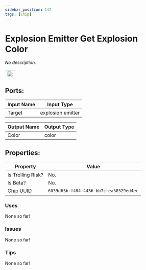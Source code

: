 ```yaml
---
sidebar_position: 147
tags: [Chip]
---
```


# Explosion Emitter Get Explosion Color


*No description.*

| ![](https://images-ext-2.discordapp.net/external/MPmIaQzlEPmgGWlgi-WxBBXt0Bjv_zWPkg1y1f_sy3s/https/www.recroomcircuits.com/image/circuit/absolute-value?width=206&height=108) |
|-----|

## Ports:

| Input Name | Input Type |
|-----------|-----------|
| Target | explosion emitter |

| Output Name | Output Type |
|-----------|-----------|
| Color | color |

## Properties:

| Property  | Value |
|-------------------|-----------|
| Is Trolling Risk? | No. |
| Is Beta? | No. |
| Chip UUID | `6039d63b-f484-4436-bb7c-ea58529ed4ec` |

### Uses
None so far!

### Issues
None so far!

### Tips
None so far!
